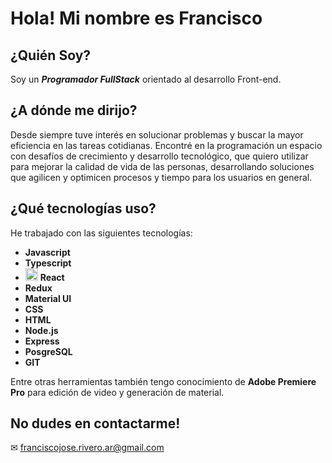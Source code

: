 # Hola! Mi nombre es Francisco

## ¿Quién Soy?

Soy un _**Programador FullStack**_ orientado al desarrollo Front-end.

## ¿A dónde me dirijo?

Desde siempre tuve interés en solucionar problemas y buscar la mayor eficiencia en las tareas cotidianas. Encontré en la programación un espacio con desafíos de crecimiento y desarrollo tecnológico, que quiero utilizar para mejorar la calidad de vida de las personas, desarrollando soluciones que agilicen y optimicen procesos y tiempo para los usuarios en general.

## ¿Qué tecnologías uso?

He trabajado con las siguientes tecnologías:
- **Javascript**
- **Typescript**
- <img src="https://upload.wikimedia.org/wikipedia/commons/thumb/a/a7/React-icon.svg/2300px-React-icon.svg.png" alt="Icon" width="20"> **React** 
- **Redux**
- **Material UI**
- **CSS**
- **HTML**
- **Node.js**
- **Express**
- **PosgreSQL**
- **GIT**

Entre otras herramientas también tengo conocimiento de **Adobe Premiere Pro** para edición de video y generación de material.

## No dudes en contactarme!

✉ franciscojose.rivero.ar@gmail.com

<!--
**riverofrancisco/riverofrancisco** is a ✨ _special_ ✨ repository because its `README.md` (this file) appears on your GitHub profile.

Here are some ideas to get you started:

- 🔭 I’m currently working on ...
- 🌱 I’m currently learning ...
- 👯 I’m looking to collaborate on ...
- 🤔 I’m looking for help with ...
- 💬 Ask me about ...
- 📫 How to reach me: ...
- 😄 Pronouns: ...
- ⚡ Fun fact: ...
-->
